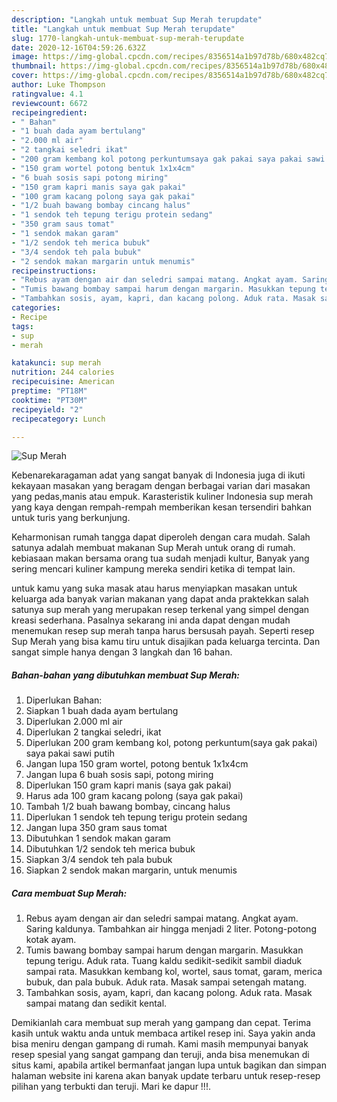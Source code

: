 ```yaml
---
description: "Langkah untuk membuat Sup Merah terupdate"
title: "Langkah untuk membuat Sup Merah terupdate"
slug: 1770-langkah-untuk-membuat-sup-merah-terupdate
date: 2020-12-16T04:59:26.632Z
image: https://img-global.cpcdn.com/recipes/8356514a1b97d78b/680x482cq70/sup-merah-foto-resep-utama.jpg
thumbnail: https://img-global.cpcdn.com/recipes/8356514a1b97d78b/680x482cq70/sup-merah-foto-resep-utama.jpg
cover: https://img-global.cpcdn.com/recipes/8356514a1b97d78b/680x482cq70/sup-merah-foto-resep-utama.jpg
author: Luke Thompson
ratingvalue: 4.1
reviewcount: 6672
recipeingredient:
- " Bahan"
- "1 buah dada ayam bertulang"
- "2.000 ml air"
- "2 tangkai seledri ikat"
- "200 gram kembang kol potong perkuntumsaya gak pakai saya pakai sawi putih"
- "150 gram wortel potong bentuk 1x1x4cm"
- "6 buah sosis sapi potong miring"
- "150 gram kapri manis saya gak pakai"
- "100 gram kacang polong saya gak pakai"
- "1/2 buah bawang bombay cincang halus"
- "1 sendok teh tepung terigu protein sedang"
- "350 gram saus tomat"
- "1 sendok makan garam"
- "1/2 sendok teh merica bubuk"
- "3/4 sendok teh pala bubuk"
- "2 sendok makan margarin untuk menumis"
recipeinstructions:
- "Rebus ayam dengan air dan seledri sampai matang. Angkat ayam. Saring kaldunya. Tambahkan air hingga menjadi 2 liter. Potong-potong kotak ayam."
- "Tumis bawang bombay sampai harum dengan margarin. Masukkan tepung terigu. Aduk rata. Tuang kaldu sedikit-sedikit sambil diaduk sampai rata. Masukkan kembang kol, wortel, saus tomat, garam, merica bubuk, dan pala bubuk. Aduk rata. Masak sampai setengah matang."
- "Tambahkan sosis, ayam, kapri, dan kacang polong. Aduk rata. Masak sampai matang dan sedikit kental."
categories:
- Recipe
tags:
- sup
- merah

katakunci: sup merah 
nutrition: 244 calories
recipecuisine: American
preptime: "PT18M"
cooktime: "PT30M"
recipeyield: "2"
recipecategory: Lunch

---
```



![Sup Merah](https://img-global.cpcdn.com/recipes/8356514a1b97d78b/680x482cq70/sup-merah-foto-resep-utama.jpg)

Kebenarekaragaman adat yang sangat banyak di Indonesia juga di ikuti kekayaan masakan yang beragam dengan berbagai varian dari masakan yang pedas,manis atau empuk. Karasteristik kuliner Indonesia sup merah yang kaya dengan rempah-rempah memberikan kesan tersendiri bahkan untuk turis yang berkunjung.




Keharmonisan rumah tangga dapat diperoleh dengan cara mudah. Salah satunya adalah membuat makanan Sup Merah untuk orang di rumah. kebiasaan makan bersama orang tua sudah menjadi kultur, Banyak yang sering mencari kuliner kampung mereka sendiri ketika di tempat lain.

untuk kamu yang suka masak atau harus menyiapkan masakan untuk keluarga ada banyak varian makanan yang dapat anda praktekkan salah satunya sup merah yang merupakan resep terkenal yang simpel dengan kreasi sederhana. Pasalnya sekarang ini anda dapat dengan mudah menemukan resep sup merah tanpa harus bersusah payah.
Seperti resep Sup Merah yang bisa kamu tiru untuk disajikan pada keluarga tercinta. Dan sangat simple hanya dengan 3 langkah dan 16 bahan.


<!--inarticleads1-->

##### Bahan-bahan yang dibutuhkan membuat Sup Merah:

1. Diperlukan  Bahan:
1. Siapkan 1 buah dada ayam bertulang
1. Diperlukan 2.000 ml air
1. Diperlukan 2 tangkai seledri, ikat
1. Diperlukan 200 gram kembang kol, potong perkuntum(saya gak pakai) saya pakai sawi putih
1. Jangan lupa 150 gram wortel, potong bentuk 1x1x4cm
1. Jangan lupa 6 buah sosis sapi, potong miring
1. Diperlukan 150 gram kapri manis (saya gak pakai)
1. Harus ada 100 gram kacang polong (saya gak pakai)
1. Tambah 1/2 buah bawang bombay, cincang halus
1. Diperlukan 1 sendok teh tepung terigu protein sedang
1. Jangan lupa 350 gram saus tomat
1. Dibutuhkan 1 sendok makan garam
1. Dibutuhkan 1/2 sendok teh merica bubuk
1. Siapkan 3/4 sendok teh pala bubuk
1. Siapkan 2 sendok makan margarin, untuk menumis




<!--inarticleads2-->

##### Cara membuat  Sup Merah:

1. Rebus ayam dengan air dan seledri sampai matang. Angkat ayam. Saring kaldunya. Tambahkan air hingga menjadi 2 liter. Potong-potong kotak ayam.
1. Tumis bawang bombay sampai harum dengan margarin. Masukkan tepung terigu. Aduk rata. Tuang kaldu sedikit-sedikit sambil diaduk sampai rata. Masukkan kembang kol, wortel, saus tomat, garam, merica bubuk, dan pala bubuk. Aduk rata. Masak sampai setengah matang.
1. Tambahkan sosis, ayam, kapri, dan kacang polong. Aduk rata. Masak sampai matang dan sedikit kental.




Demikianlah cara membuat sup merah yang gampang dan cepat. Terima kasih untuk waktu anda untuk membaca artikel resep ini. Saya yakin anda bisa meniru dengan gampang di rumah. Kami masih mempunyai banyak resep spesial yang sangat gampang dan teruji, anda bisa menemukan di situs kami, apabila artikel bermanfaat jangan lupa untuk bagikan dan simpan halaman website ini karena akan banyak update terbaru untuk resep-resep pilihan yang terbukti dan teruji. Mari ke dapur !!!. 
